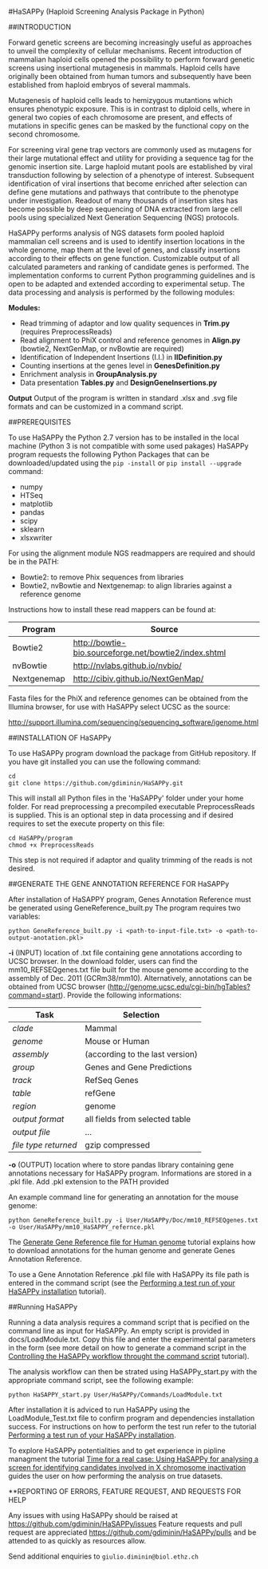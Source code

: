 #HaSAPPy (Haploid Screening Analysis Package in Python)



##INTRODUCTION

Forward genetic screens are becoming increasingly useful as approaches to unveil the complexity of cellular mechanisms. Recent introduction of mammalian haploid cells opened the possibility to perform forward genetic screens using insertional mutagenesis in mammals. Haploid cells have originally been obtained from human tumors and subsequently have been established from haploid embryos of several mammals.

Mutagenesis of haploid cells leads to hemizygous mutantions which ensures phenotypic exposure. This is in contrast to diploid cells, where in general two copies of each chromosome are present, and effects of mutations in specific genes can be masked by the functional copy on the second chromosome.

For screening viral gene trap vectors are commonly used as mutagens for their large mutational effect and utility for providing a sequence tag for the genomic insertion site. Large haploid mutant pools are established by viral transduction following by selection of a phenotype of interest. Subsequent identification of viral insertions that become enriched after selection can define gene mutations and pathways that contribute to the phenotype under investigation. Readout of many thousands of insertion sites has become possible by deep sequencing of DNA extracted from large cell pools using specialized Next Generation Sequencing (NGS) protocols.

HaSAPPy performs analysis of NGS datasets form pooled haploid mammalian cell screens and is used to identify insertion locations in the whole genome, map them at the level of genes, and classify insertions according to their effects on gene function. Customizable output of all calculated parameters and ranking of candidate genes is performed. The implementation conforms to current Python programming guidelines and is open to be adapted and extended according to experimental setup. The data processing and analysis is performed by the following modules:

**Modules:**
 - Read trimming of adaptor and low quality sequences in **Trim.py** (requires PreprocessReads)
 - Read alignment to PhiX control and reference genomes in **Align.py** (bowtie2, NextGenMap, or nvBowtie are required)
 - Identification of Independent Insertions (I.I.) in **IIDefinition.py**
 - Counting insertions at the genes level in **GenesDefinition.py**
 - Enrichment analysis in **GroupAnalysis.py**
 - Data presentation **Tables.py** and **DesignGeneInsertions.py**

**Output**
Output of the program is written in standard .xlsx and .svg file formats and can be customized in a command script.


##PREREQUISITES

To use HaSAPPy the Python 2.7 version has to be installed in the local machine (Python 3 is not compatible with some used pakages) 
HaSAPPy program requests the following Python Packages that can be downloaded/updated using the `pip -install` or `pip install --upgrade` command:
 - numpy
 - HTSeq
 - matplotlib
 - pandas
 - scipy
 - sklearn
 - xlsxwriter
 
For using the alignment module NGS readmappers are required and should be in the PATH:
- Bowtie2: to remove Phix sequences from libraries
- Bowtie2, nvBowtie and Nextgenemap: to align libraries against a reference genome

Instructions how to install these read mappers can be found at:

| Program     | Source                                                |
| ----------- | ------------------------------------------------------|
| Bowtie2     | http://bowtie-bio.sourceforge.net/bowtie2/index.shtml |
| nvBowtie    | http://nvlabs.github.io/nvbio/                        |
| Nextgenemap | http://cibiv.github.io/NextGenMap/                    |

Fasta files for the PhiX and reference genomes can be obtained from the Illumina browser, for use with HaSAPPy select UCSC as the source:

http://support.illumina.com/sequencing/sequencing_software/igenome.html 


##INSTALLATION OF HaSAPPy

To use HaSAPPy program download the package from GitHub repository. If you have git installed you can use the following command:
```
cd
git clone https://github.com/gdiminin/HaSAPPy.git
```
This will install all Python files in the 'HaSAPPy' folder under your home folder. For read preprocessing a precompiled executable PreprocessReads is supplied. This is an optional step in data processing and if desired requires to set the execute property on this file:
```
cd HaSAPPy/program
chmod +x PreprocessReads
```

This step is not required if adaptor and quality trimming of the reads is not desired.


##GENERATE THE GENE ANNOTATION REFERENCE FOR HaSAPPy

After installation of HaSAPPY program, Genes Annotation Reference must be generated using GeneReference_built.py
The program requires two variables:

`python GeneReference_built.py -i <path-to-input-file.txt> -o <path-to-output-anotation.pkl>`

**-i** (INPUT) 	location of .txt file containing gene annotations according to UCSC browser. In the download folder, users can find the mm10_REFSEQgenes.txt file built for the mouse genome according to the assembly of Dec. 2011 (GCRm38/mm10). Alternatively, annotations can be obtained from UCSC browser (http://genome.ucsc.edu/cgi-bin/hgTables?command=start). Provide the following informations:	

| Task | Selection |
| --- | --- |
| *clade*	| Mammal |
| *genome* | Mouse or Human |
| *assembly* | (according to the last version) |
| *group*	| Genes and Gene Predictions |
| *track*	| RefSeq Genes |
| *table*	| refGene |
| *region* | genome |
| *output format*	| all fields from selected table |
| *output file* |	… |
| *file type returned* | gzip compressed |

**-o** (OUTPUT)	location where to store pandas library containing gene annotations necessary for HaSAPPy program. Informations are stored in a .pkl file. Add .pkl extension to the PATH provided

An example command line for generating an annotation for the mouse genome:
```
python GeneReference_built.py -i User/HaSAPPy/Doc/mm10_REFSEQgenes.txt -o User/HaSAPPy/mm10_HaSAPPY_refernce.pkl
```

The [Generate Gene Reference file for Human genome](https://github.com/gdiminin/HaSAPPy/blob/master/docs/Tutorials/CreateHumanGeneAnnotationReference.md) tutorial explains how to download annotations for the human genome and generate Genes Annotation Reference.

To use a Gene Annotation Reference .pkl file with HaSAPPy its file path is entered in the command script (see the [Performing a test run of your HaSAPPy installation](https://github.com/gdiminin/HaSAPPy/blob/master/docs/Tutorials/TestRunHaSAPPY.md) tutorial).


##Running HaSAPPy

Running a data analysis requires a command script that is pecified on the command line as input for HaSAPPy. An empty script is provided in docs/LoadModule.txt. Copy this file and enter the experimental parameters in the form (see more detail on how to generate a command script in the [Controlling the HaSAPPy workflow throught the command script](https://github.com/gdiminin/HaSAPPy/blob/master/docs/Tutorials/RunningHaSAPPyWorkflowsScript.md) tutorial).

The analysis workflow can then be strated using HaSAPPy_start.py with the appropriate command script, see the following example:

```
python HaSAPPY_start.py User/HaSAPPy/Commands/LoadModule.txt
```

After installation it is adviced to run HaSAPPy using the LoadModule_Test.txt file to confirm program and dependencies installation success. For instructions on how to perform the test run refer to the tutorial [Performing a test run of your HaSAPPy installation](https://github.com/gdiminin/HaSAPPy/blob/master/docs/Tutorials/TestRunHaSAPPY.md).

To explore HaSAPPy potentialities and to get experience in pipline managment the tutorial [Time for a real case: Using HaSAPPy for analysing a screen for identifying candidates involved in X chromosome inactivation](https://github.com/gdiminin/HaSAPPy/blob/master/docs/Tutorials/XCI_ScreenAnalysis.md) guides the user on how performing the analysis on true datasets.


**REPORTING OF ERRORS, FEATURE REQUEST, AND REQUESTS FOR HELP

Any issues with using HaSAPPy should be raised at https://github.com/gdiminin/HaSAPPy/issues
Feature requests and pull request are appreciated https://github.com/gdiminin/HaSAPPy/pulls
and be attended to as quickly as resources allow.

Send additional enquiries to `giulio.diminin@biol.ethz.ch`



